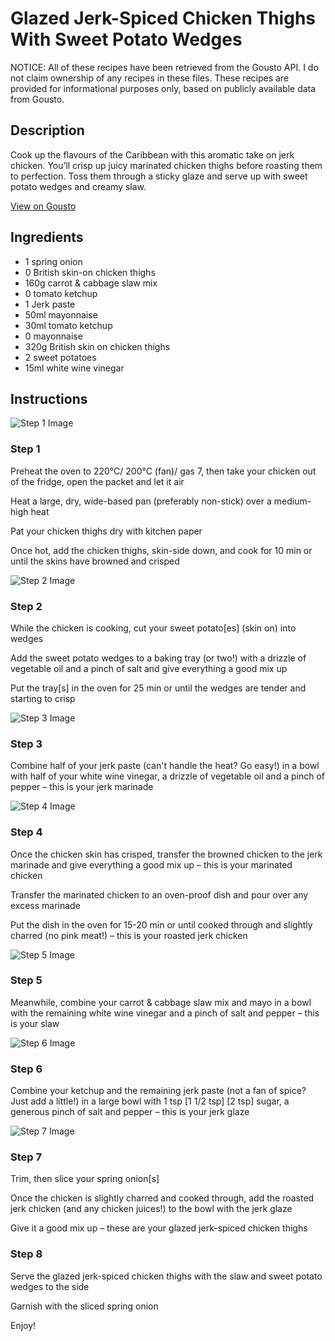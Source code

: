 # Glazed Jerk-Spiced Chicken Thighs With Sweet Potato Wedges

NOTICE: All of these recipes have been retrieved from the Gousto API. I do not claim ownership of any recipes in these files. These recipes are provided for informational purposes only, based on publicly available data from Gousto.

## Description

Cook up the flavours of the Caribbean with this aromatic take on jerk chicken. You’ll crisp up juicy marinated chicken thighs before roasting them to perfection. Toss them through a sticky glaze and serve up with sweet potato wedges and creamy slaw. 

[View on Gousto](https://www.gousto.co.uk/recipes/cookbook/glazed-jerk-spiced-chicken-slaw-and-sweet-potato-wedges)

## Ingredients

- 1 spring onion
- 0 British skin-on chicken thighs
- 160g carrot & cabbage slaw mix
- 0 tomato ketchup
- 1 Jerk paste
- 50ml mayonnaise
- 30ml tomato ketchup
- 0 mayonnaise
- 320g British skin on chicken thighs
- 2 sweet potatoes
- 15ml white wine vinegar

## Instructions

![Step 1 Image](https://production-media.gousto.co.uk/cms/recipe-step-image/step-1-1701424983212-x200.jpg)

### Step 1

Preheat the oven to 220°C/ 200°C (fan)/ gas 7, then take your chicken out of the fridge, open the packet and let it air

Heat a large, dry, wide-based pan (preferably non-stick) over a medium-high heat

Pat your chicken thighs dry with kitchen paper

Once hot, add the chicken thighs, skin-side down, and cook for 10 min or until the skins have browned and crisped

![Step 2 Image](https://production-media.gousto.co.uk/cms/recipe-step-image/step-2-1701425008168-x200.jpg)

### Step 2

While the chicken is cooking, cut your sweet potato[es] (skin on) into wedges

Add the sweet potato wedges to a baking tray (or two!) with a drizzle of vegetable oil and a pinch of salt and give everything a good mix up

Put the tray[s] in the oven for 25 min or until the wedges are tender and starting to crisp

![Step 3 Image](https://production-media.gousto.co.uk/cms/recipe-step-image/step-3-1701425039181-x200.jpg)

### Step 3

Combine half of your jerk paste (can't handle the heat? Go easy!) in a bowl with half of your white wine vinegar, a drizzle of vegetable oil and a pinch of pepper – this is your jerk marinade

![Step 4 Image](https://production-media.gousto.co.uk/cms/recipe-step-image/step-4-1701425063340-x200.jpg)

### Step 4

Once the chicken skin has crisped, transfer the browned chicken to the jerk marinade and give everything a good mix up – this is your marinated chicken

Transfer the marinated chicken to an oven-proof dish and pour over any excess marinade

Put the dish in the oven for 15-20 min or until cooked through and slightly charred (no pink meat!) – this is your roasted jerk chicken

![Step 5 Image](https://production-media.gousto.co.uk/cms/recipe-step-image/step-5-1701425345488-x200.jpg)

### Step 5

Meanwhile, combine your carrot & cabbage slaw mix and mayo in a bowl with the remaining white wine vinegar and a pinch of salt and pepper – this is your slaw

![Step 6 Image](https://production-media.gousto.co.uk/cms/recipe-step-image/step-6-1701425360350-x200.jpg)

### Step 6

Combine your ketchup and the remaining jerk paste (not a fan of spice? Just add a little!) in a large bowl with 1 tsp <span class="text-purple">[1 1/2 tsp]</span> <span class="text-danger">[2 tsp]</span> sugar, a generous pinch of salt and pepper – this is your jerk glaze

![Step 7 Image](https://production-media.gousto.co.uk/cms/recipe-step-image/step-7-1701425421778-x200.jpg)

### Step 7

Trim, then slice your spring onion[s]

Once the chicken is slightly charred and cooked through, add the roasted jerk chicken (and any chicken juices!) to the bowl with the jerk glaze

Give it a good mix up – these are your glazed jerk-spiced chicken thighs

### Step 8

Serve the glazed jerk-spiced chicken thighs with the slaw and sweet potato wedges to the side

Garnish with the sliced spring onion

Enjoy!

